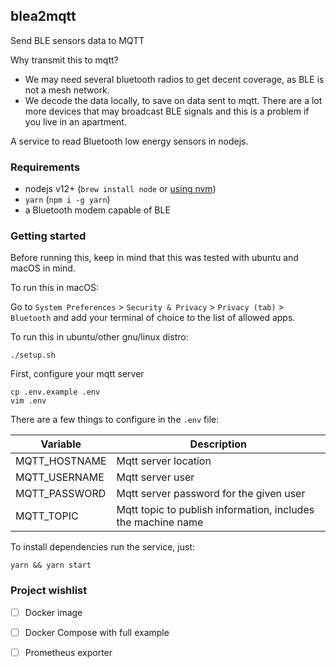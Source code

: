## blea2mqtt
Send BLE sensors data to MQTT

Why transmit this to mqtt? 
 - We may need several bluetooth radios to get decent coverage, as BLE is not a mesh network.
 - We decode the data locally, to save on data sent to mqtt. There are a lot more devices that may broadcast BLE signals and this is a problem if you live in an apartment.

A service to read Bluetooth low energy sensors in nodejs.

### Requirements
 - nodejs v12+ (`brew install node` or [using nvm](ttps://github.com/nvm-sh/nvm#install--update-script))
 - `yarn` (`npm i -g yarn`)
 - a Bluetooth modem capable of BLE


### Getting started

Before running this, keep in mind that this was tested with
ubuntu and macOS in mind.

To run this in macOS:

Go to `System Preferences` > `Security & Privacy` > `Privacy (tab)` > `Bluetooth` 
and add your terminal of choice to the list of allowed apps.


To run this in ubuntu/other gnu/linux distro:
```shell
./setup.sh
```

First, configure your mqtt server
```shell
cp .env.example .env
vim .env
```

There are a few things to configure in the `.env` file:

| Variable      | Description          |
| ------------- | -------------------- |
| MQTT_HOSTNAME | Mqtt server location |
| MQTT_USERNAME | Mqtt server user     |
| MQTT_PASSWORD | Mqtt server password for the given user |
| MQTT_TOPIC    | Mqtt topic to publish information, includes the machine name |


To install dependencies run the service, just:

```shell
yarn && yarn start
```

### Project wishlist

 - [ ] Docker image

 - [ ] Docker Compose with full example

 - [ ] Prometheus exporter
